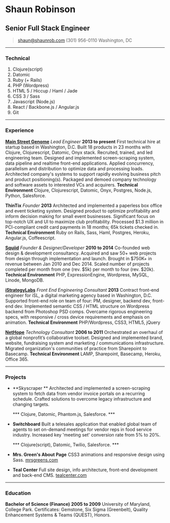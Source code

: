 # Shaun Robinson
## Senior Full Stack Engineer

> [shaun@shaunrob.com](mailto:shaun@shaunrob.com)
> (301) 956-0110
> Washington, DC

------

### Technical

1. Clojure(script)
1. Datomic
1. Ruby (+ Rails)
1. PHP (Wordpress)
1. HTML 5 / Hiccup / Haml / Jade 
1. CSS 3 / Sass
1. Javascript (Node.js)
1. React / Backbone.js / Angular.js
1. Git

------

### Experience

**[Main Street Genome](http://mainstreetgenome.com/)** *Lead Engineer* __2013 to present__
	First technical hire at startup based in Washington, D.C. 
	Built 18 products in 23 months with Clojure, Clojurescript, Datomic, Onyx stack.
	Recruited, trained, and led engineering team.
	Designed and implemented screen-scraping system, data pipeline and realtime front-end applications.
	Applied concurrency, parallelism and distribution to optimize data and processing loads.
	Architected company's systems to support rapidly evolving business pitch and product positioning(s).
	Packaged and demoed company technology and software assets to interested VCs and acquirers.
	**Technical Environment** Clojure, Clojurescript, Datomic, Onyx, Postgres, Node.js, Python, Salesforce.

**ThinTix** *Founder* __2013__
	Architected and implemented a paperless box office and event ticketing system.
	Designed product to optimize profitability and inform decision making for small event businesses.
	Significant focus on top-notch UX and UI to maximize club profitability. 
	Processed $1.3 million in PCI-compliant credit card payments in 18 months; 65k tickets checked in.
	**Technical Environment** Ruby on Rails, Sass, Haml, Postgres, Heroku, Angular.js, Coffeescript.

**[Squiid](http://squiid.com)** *Founder & Designer/Developer* __2010 to 2014__
	Co-founded web design & development consultancy.
	Acquired and saw 50+ web projects from design through implementation and launch.
	Brought in $750K+ in revenue between Jan 2010 and Dec 2014.
	Scaled number of projects completed per month from one (rev. $5k) per month to four (rev. $20k).
	**Technical Environment** PHP, ExpressionEngine, Wordpress, MySQL, Linode, MongoDB.
	

**[iStrategyLabs](https://isl.co/)** *Front End Engineering Consultant* __2013__
	Contract front-end engineer for iSL, a digital marketing agency based in Washington, D.C.
	Supported front-end role on team of four: PM, designer, backend dev, front-end dev.
	Implemented semantic CSS / HTML structure on Wordpress backend from Photoshop PSD comps.
	Overcame rigorous engineering specs, with responsive / cross device requirements and emphasis on animation.
	**Technical Environment** PHP/Wordpress, CSS3, HTML5, jQuery

**[NetHope](http://www.nethope.org/)**  *Technology Consultant* __2006 to 2011__
	Orchestrated an overhaul of a global nonprofit’s collaborative toolset.
	Designed and implemented brand, website, fundraising system and marketing / communications infrastructure.
	Migrated organization's communities of practice from Sharepoint to Basecamp.
	**Technical Environment** LAMP, Sharepoint, Basecamp, Heroku, Office 365.

	
------

### Projects

* **Skyscraper **
	Architected and implemented a screen-scraping system to fetch data from vendor invoice portals on a recurring schedule. Crafted solutions to overcome legacy infrastructure and changing targets. 
	
	*** Clojure, Datomic, Phantom.js, Salesforce. ***
	

* **Switchboard**
	Built a telesales application that enabled global team of agents to set on-demand meetings for vendor reps in food service industry. Increased key 'meeting set' conversion rate from 5% to 20%.

	*** Clojure(script), Datomic, Twilio, Salesforce. ***

	
* **Mrs. Green's About Page**
	CSS3 animations and responsive design using Sass.
	[mrsgreens.com](http://mrsgreens.com/about)

* **Teal Center**
	Full site design, info architecture, front-end development and back-end CMS.
	[tealcenter.com](http://tealcenter.com)


------

### Education

**Bachelor of Science (Finance)** __2005 to 2009__
	University of Maryland, College Park.
	Certificates: Gemstone, Six Sigma (Greenbelt), Quality Enhancement Systems & Teams (QUEST), Honors.
